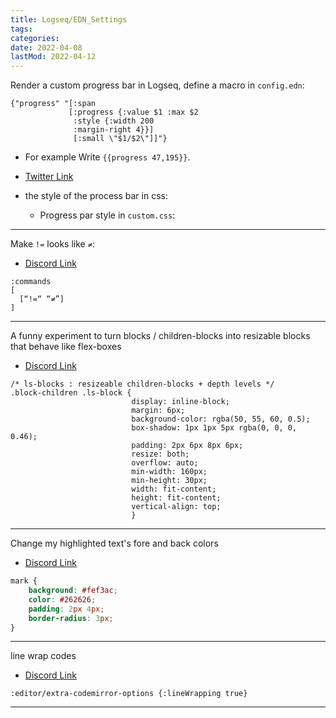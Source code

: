 ```yaml
---
title: Logseq/EDN_Settings
tags:
categories:
date: 2022-04-08
lastMod: 2022-04-12
---
```

Render a custom progress bar in Logseq, define a macro in `config.edn`:

```edn
{"progress" "[:span 
			 [:progress {:value $1 :max $2 
              :style {:width 200 
              :margin-right 4}}] 
              [:small \"$1/$2\"]]"}
```

  + For example Write `{{progress 47,195}}`.

  + [Twitter Link](https://twitter.com/pengx17/status/1502293155974025218)

  + the style of the process bar in css:

    + Progress par style in `custom.css`:


---

Make `!=` looks like `≠`:

  + [Discord Link](https://discord.com/channels/725182569297215569/752845138148982877/951915033884000266)

```edn
:commands
[
  [“!=“ “≠”]
]
```

---

A funny experiment to turn blocks / children-blocks into resizable blocks that behave like flex-boxes

  + [Discord Link](https://discord.com/channels/725182569297215569/752845138148982877/951186890328002570)

```edn
/* ls-blocks : resizeable children-blocks + depth levels */
.block-children .ls-block {
                           display: inline-block;
                           margin: 6px;
                           background-color: rgba(50, 55, 60, 0.5);
                           box-shadow: 1px 1px 5px rgba(0, 0, 0, 0.46);
                           padding: 2px 6px 8px 6px;
                           resize: both;
                           overflow: auto;
                           min-width: 160px;
                           min-height: 30px;
                           width: fit-content;
                           height: fit-content;
                           vertical-align: top;
                           } 
```

---

Change my highlighted text's fore and back colors

  + [Discord Link](https://discord.com/channels/725182569297215569/752845138148982877/950759618638917652)

```css
mark {
    background: #fef3ac;
    color: #262626;
    padding: 2px 4px;
    border-radius: 3px;
}
```

---

line wrap codes

  + [Discord Link](https://discord.com/channels/725182569297215569/725182570131751005/963372513348423690)

```edn
:editor/extra-codemirror-options {:lineWrapping true}
```

---


